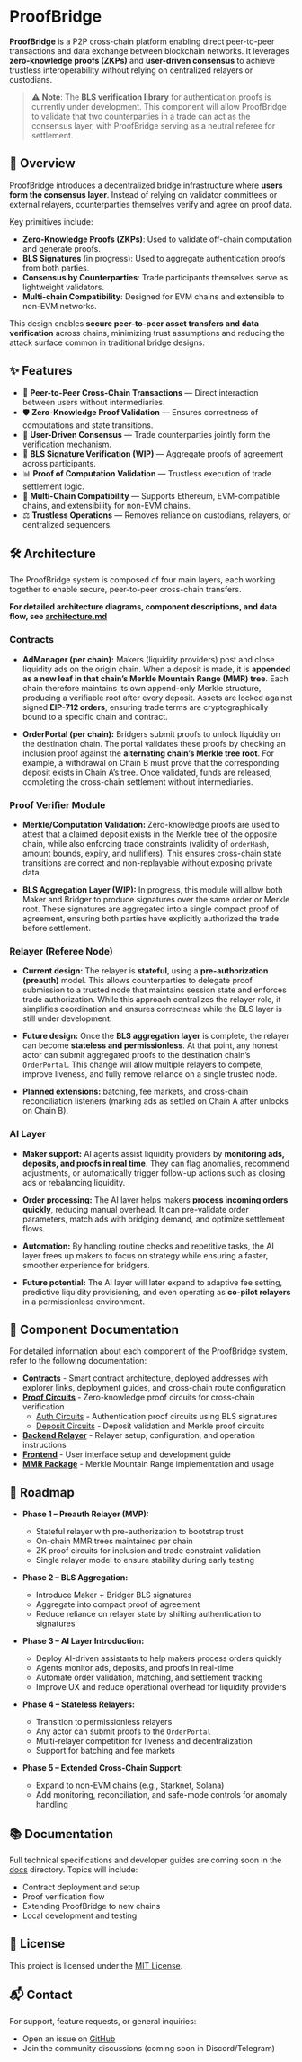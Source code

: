 # ProofBridge

**ProofBridge** is a P2P cross-chain platform enabling direct peer-to-peer transactions and data exchange between blockchain networks. It leverages **zero-knowledge proofs (ZKPs)** and **user-driven consensus** to achieve trustless interoperability without relying on centralized relayers or custodians.

> ⚠️ **Note**: The **BLS verification library** for authentication proofs is currently under development. This component will allow ProofBridge to validate that two counterparties in a trade can act as the consensus layer, with ProofBridge serving as a neutral referee for settlement.

## 🚀 Overview

ProofBridge introduces a decentralized bridge infrastructure where **users form the consensus layer**. Instead of relying on validator committees or external relayers, counterparties themselves verify and agree on proof data.

Key primitives include:

* **Zero-Knowledge Proofs (ZKPs)**: Used to validate off-chain computation and generate proofs.
* **BLS Signatures** (in progress): Used to aggregate authentication proofs from both parties.
* **Consensus by Counterparties**: Trade participants themselves serve as lightweight validators.
* **Multi-chain Compatibility**: Designed for EVM chains and extensible to non-EVM networks.

This design enables **secure peer-to-peer asset transfers and data verification** across chains, minimizing trust assumptions and reducing the attack surface common in traditional bridge designs.

## ✨ Features

* 🔗 **Peer-to-Peer Cross-Chain Transactions** — Direct interaction between users without intermediaries.
* 🛡 **Zero-Knowledge Proof Validation** — Ensures correctness of computations and state transitions.
* 👥 **User-Driven Consensus** — Trade counterparties jointly form the verification mechanism.
* 🔑 **BLS Signature Verification (WIP)** — Aggregate proofs of agreement across participants.
* 📊 **Proof of Computation Validation** — Trustless execution of trade settlement logic.
* 🌉 **Multi-Chain Compatibility** — Supports Ethereum, EVM-compatible chains, and extensibility for non-EVM chains.
* ⚖️ **Trustless Operations** — Removes reliance on custodians, relayers, or centralized sequencers.

## 🛠 Architecture

The ProofBridge system is composed of four main layers, each working together to enable secure, peer-to-peer cross-chain transfers.

**For detailed architecture diagrams, component descriptions, and data flow, see [architecture.md](./architecture.md)**

### Contracts

* **AdManager (per chain):** Makers (liquidity providers) post and close liquidity ads on the origin chain. When a deposit is made, it is **appended as a new leaf in that chain’s Merkle Mountain Range (MMR) tree**. Each chain therefore maintains its own append-only Merkle structure, producing a verifiable root after every deposit. Assets are locked against signed **EIP-712 orders**, ensuring trade terms are cryptographically bound to a specific chain and contract.

* **OrderPortal (per chain):** Bridgers submit proofs to unlock liquidity on the destination chain. The portal validates these proofs by checking an inclusion proof against the **alternating chain’s Merkle tree root**. For example, a withdrawal on Chain B must prove that the corresponding deposit exists in Chain A’s tree. Once validated, funds are released, completing the cross-chain settlement without intermediaries.

### Proof Verifier Module

* **Merkle/Computation Validation:** Zero-knowledge proofs are used to attest that a claimed deposit exists in the Merkle tree of the opposite chain, while also enforcing trade constraints (validity of `orderHash`, amount bounds, expiry, and nullifiers). This ensures cross-chain state transitions are correct and non-replayable without exposing private data.

* **BLS Aggregation Layer (WIP):** In progress, this module will allow both Maker and Bridger to produce signatures over the same order or Merkle root. These signatures are aggregated into a single compact proof of agreement, ensuring both parties have explicitly authorized the trade before settlement.

### Relayer (Referee Node)

* **Current design:** The relayer is **stateful**, using a **pre-authorization (preauth)** model. This allows counterparties to delegate proof submission to a trusted node that maintains session state and enforces trade authorization. While this approach centralizes the relayer role, it simplifies coordination and ensures correctness while the BLS layer is still under development.

* **Future design:** Once the **BLS aggregation layer** is complete, the relayer can become **stateless and permissionless**. At that point, any honest actor can submit aggregated proofs to the destination chain’s `OrderPortal`. This change will allow multiple relayers to compete, improve liveness, and fully remove reliance on a single trusted node.

* **Planned extensions:** batching, fee markets, and cross-chain reconciliation listeners (marking ads as settled on Chain A after unlocks on Chain B).

### AI Layer

* **Maker support:** AI agents assist liquidity providers by **monitoring ads, deposits, and proofs in real time**. They can flag anomalies, recommend adjustments, or automatically trigger follow-up actions such as closing ads or rebalancing liquidity.

* **Order processing:** The AI layer helps makers **process incoming orders quickly**, reducing manual overhead. It can pre-validate order parameters, match ads with bridging demand, and optimize settlement flows.

* **Automation:** By handling routine checks and repetitive tasks, the AI layer frees up makers to focus on strategy while ensuring a faster, smoother experience for bridgers.

* **Future potential:** The AI layer will later expand to adaptive fee setting, predictive liquidity provisioning, and even operating as **co-pilot relayers** in a permissionless environment.

## 📖 Component Documentation

For detailed information about each component of the ProofBridge system, refer to the following documentation:

* **[Contracts](./apps/contracts/README.md)** - Smart contract architecture, deployed addresses with explorer links, deployment guides, and cross-chain route configuration
* **[Proof Circuits](./apps/proof_circuits/)** - Zero-knowledge proof circuits for cross-chain verification
  * [Auth Circuits](./apps/proof_circuits/auth/README.md) - Authentication proof circuits using BLS signatures
  * [Deposit Circuits](./apps/proof_circuits/deposits/README.md) - Deposit validation and Merkle proof circuits
* **[Backend Relayer](./apps/backend-relayer/README.md)** - Relayer setup, configuration, and operation instructions
* **[Frontend](./apps/frontend/README.md)** - User interface setup and development guide
* **[MMR Package](./packages/proofbridge_mmr/README.md)** - Merkle Mountain Range implementation and usage

## 📍 Roadmap

* **Phase 1 – Preauth Relayer (MVP):**

  * Stateful relayer with pre-authorization to bootstrap trust
  * On-chain MMR trees maintained per chain
  * ZK proof circuits for inclusion and trade constraint validation
  * Single relayer model to ensure stability during early testing

* **Phase 2 – BLS Aggregation:**

  * Introduce Maker + Bridger BLS signatures
  * Aggregate into compact proof of agreement
  * Reduce reliance on relayer state by shifting authentication to signatures

* **Phase 3 – AI Layer Introduction:**

  * Deploy AI-driven assistants to help makers process orders quickly
  * Agents monitor ads, deposits, and proofs in real-time
  * Automate order validation, matching, and settlement tracking
  * Improve UX and reduce operational overhead for liquidity providers

* **Phase 4 – Stateless Relayers:**

  * Transition to permissionless relayers
  * Any actor can submit proofs to the `OrderPortal`
  * Multi-relayer competition for liveness and decentralization
  * Support for batching and fee markets

* **Phase 5 – Extended Cross-Chain Support:**

  * Expand to non-EVM chains (e.g., Starknet, Solana)
  * Add monitoring, reconciliation, and safe-mode controls for anomaly handling

## 📚 Documentation

Full technical specifications and developer guides are coming soon in the [docs](./docs) directory.
Topics will include:

* Contract deployment and setup
* Proof verification flow
* Extending ProofBridge to new chains
* Local development and testing

## 📜 License

This project is licensed under the [MIT License](LICENSE).

## 📬 Contact

For support, feature requests, or general inquiries:

* Open an issue on [GitHub](https://github.com/Explore-Beyond-Innovations/ProofBridge)
* Join the community discussions (coming soon in Discord/Telegram)
